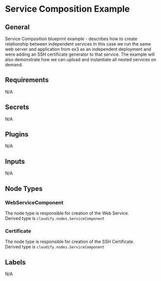 # Service Composition Example

## General

Service Composition blueprint example - describes how to create relationship between independent services
In this case we run the same web server and application from ex3 as an independent deployment and were adding an SSH certificate generator to that service. The example will also demonstrate how we can upload and instantiate all nested services on demand.


## Requirements

N/A

## Secrets

N/A

## Plugins

N/A

## Inputs

N/A

## Node Types

### WebServiceComponent
The node type is responsible for creation of the Web Service.\
Derived type is `cloudify.nodes.ServiceComponent`

### Certificate
The node type is responsible for creation of the SSH Certificate.\
Derived type is `cloudify.nodes.ServiceComponent`

## Labels

N/A
